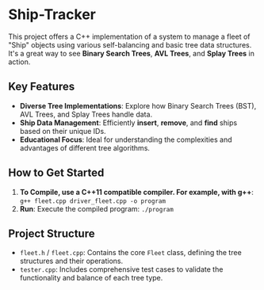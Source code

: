 # Ship-Tracker

This project offers a C++ implementation of a system to manage a fleet of "Ship" objects using various self-balancing and basic tree data structures. It's a great way to see **Binary Search Trees**, **AVL Trees**, and **Splay Trees** in action.

## Key Features

* **Diverse Tree Implementations**: Explore how Binary Search Trees (BST), AVL Trees, and Splay Trees handle data.
* **Ship Data Management**: Efficiently **insert**, **remove**, and **find** ships based on their unique IDs.
* **Educational Focus**: Ideal for understanding the complexities and advantages of different tree algorithms.

## How to Get Started

1.  **To Compile, use a C++11 compatible compiler. For example, with g++**: 
    `g++ fleet.cpp driver_fleet.cpp -o program`
2.  **Run**: Execute the compiled program:
    `./program`

## Project Structure

* `fleet.h` / `fleet.cpp`: Contains the core `Fleet` class, defining the tree structures and their operations.
* `tester.cpp`: Includes comprehensive test cases to validate the functionality and balance of each tree type.
